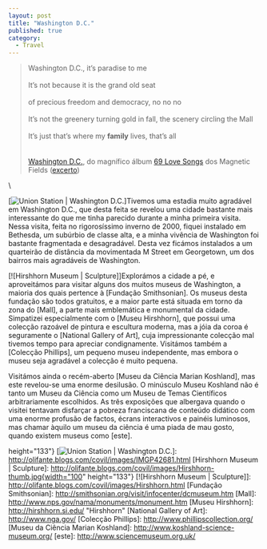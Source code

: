 ```yaml
---
layout: post
title: "Washington D.C."
published: true
category:
  - Travel
---
```


> Washington D.C., it’s paradise to me\
> \
> It’s not because it is the grand old seat\
> \
> of precious freedom and democracy, no no no\
> \
> It’s not the greenery turning gold in fall, the scenery circling the
> Mall\
> \
> It’s just that’s where my **family** lives, that’s all\
> \
> \
> [Washington D.C.], do magnífico álbum [69 Love Songs] dos Magnetic
> Fields ([excerto])

\

[![Union Station | Washington D.C.]]Tivemos uma estadia muito agradável
em Washington D.C., que desta feita se revelou uma cidade bastante mais
interessante do que me tinha parecido durante a minha primeira visita.
Nessa visita, feita no rigorosíssimo inverno de 2000, fiquei instalado
em Bethesda, um subúrbio de classe alta, e a minha vivência de
Washington foi bastante fragmentada e desagradável. Desta vez ficámos
instalados a um quarteirão de distância da movimentada M Street em
Georgetown, um dos bairros mais agradáveis de Washington.

[![Hirshhorn Museum | Sculpture]]Explorámos a cidade a pé, e
aproveitámos para visitar alguns dos muitos museus de Washington, a
maioria dos quais pertence à [Fundação Smithsonian]. Os museus desta
fundação são todos gratuitos, e a maior parte está situada em torno da
zona do [Mall], a parte mais emblemática e monumental da cidade.
Simpatizei especialmente com o [Museu Hirshhorn], que possui uma
colecção razoável de pintura e escultura moderna, mas a jóia da coroa é
seguramente o [National Gallery of Art], cuja impressionante colecção
mal tivemos tempo para apreciar condignamente. Visitámos também a
[Colecção Phillips], um pequeno museu independente, mas embora o museu
seja agradável a colecção é muito pequena.

Visitámos ainda o recém-aberto [Museu da Ciência Marian Koshland], mas
este revelou-se uma enorme desilusão. O minúsculo Museu Koshland não é
tanto um Museu da Ciência como um Museu de Temas Científicos
arbitrariamente escolhidos. As três exposições que albergava quando o
visitei tentavam disfarçar a pobreza franciscana de conteúdo didático
com uma enorme profusão de factos, écrans interactivos e painéis
luminosos, mas chamar àquilo um museu da ciência é uma piada de mau
gosto, quando existem museus como [este].

  [Washington D.C.]: http://stephinsongs.wiw.org/%3Ca%20href='http://github.com/tab/69ls2.html/issues/#issue/14'%3Etab/69ls2.html#14%3C/a%3E
  [69 Love Songs]: http://www.houseoftomorrow.com/tmf_cd_69ls.php
  [excerto]: http://nubule.nu/homeless/688/WashingtonDCExcerpt.mp3
  [Union Station | Washington D.C.]: http://olifante.blogs.com/covil/images/IMGP4268-thumb.jpg{width="100"
  height="133"}
  [![Union Station | Washington D.C.]]: http://olifante.blogs.com/covil/images/IMGP42681.html
  [Hirshhorn Museum | Sculpture]: http://olifante.blogs.com/covil/images/Hirshhorn-thumb.jpg{width="100"
  height="133"}
  [![Hirshhorn Museum | Sculpture]]: http://olifante.blogs.com/covil/images/Hirshhorn.html
  [Fundação Smithsonian]: http://smithsonian.org/visit/infocenter/dcmuseum.htm
  [Mall]: http://www.nps.gov/nama/monuments/monument.htm
  [Museu Hirshhorn]: http://hirshhorn.si.edu/ "Hirshhorn"
  [National Gallery of Art]: http://www.nga.gov/
  [Colecção Phillips]: http://www.phillipscollection.org/
  [Museu da Ciência Marian Koshland]: http://www.koshland-science-museum.org/
  [este]: http://www.sciencemuseum.org.uk/
